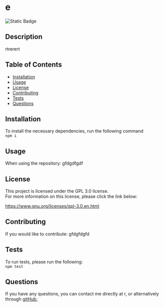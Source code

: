 # e   

  ![Static Badge](https://img.shields.io/badge/license-GPL%203.0-blue)
  ## Description  
  rtrerert   
  ## Table of Contents

  - [Installation](#installation)
  - [Usage](#usage)
  - [License](#license)
  - [Contributing](#contributing)
  - [Tests](#tests)
  - [Questions](#questions)

  ## Installation   
  To install the necessary dependencies, run the following command   
  `npm i`

  ## Usage   
  When using the repository: gfdgdfgdf
  ## License  
  This project is licensed under the GPL 3.0 license.   
    For more information on this license, please click the link below:  
    
  https://www.gnu.org/licenses/gpl-3.0.en.html 

  ## Contributing      
  If you would like to contribute: gfdgfdgfd     
  ## Tests   
  To run tests, please run the following:   
  `npm test`   
  ## Questions   
  If you have any questions, you can contact me directly at r, or alternatively through [gitHub:](https://github.com/t)
  